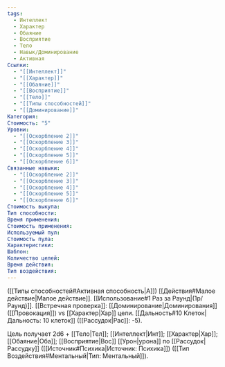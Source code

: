 ```yaml
---
tags:
  - Интеллект
  - Характер
  - Обаяние
  - Восприятие
  - Тело
  - Навык/Доминирование
  - Активная
Ссылки:
  - "[[Интеллект]]"
  - "[[Характер]]"
  - "[[Обаяние]]"
  - "[[Восприятие]]"
  - "[[Тело]]"
  - "[[Типы способностей]]"
  - "[[Доминирование]]"
Категория: 
Стоимость: "5"
Уровни:
  - "[[Оскорбление 2]]"
  - "[[Оскорбление 3]]"
  - "[[Оскорбление 4]]"
  - "[[Оскорбление 5]]"
  - "[[Оскорбление 6]]"
Связанные навыки:
  - "[[Оскорбление 2]]"
  - "[[Оскорбление 3]]"
  - "[[Оскорбление 4]]"
  - "[[Оскорбление 5]]"
  - "[[Оскорбление 6]]"
Стоимость выкупа:
Тип способности:
Время применения:
Стоимость применения:
Используемый пул:
Стоимость пула:
Характеристики:
Шаблон:
Количество целей:
Время действия:
Тип воздействия:
---
```

([[Типы способностей#Активная способность|А]]) [[Действия#Малое действие|Малое действие]]. [[Использование#1 Раз за Раунд|(1р/Раунд)]]. [[Встречная проверка]]: [[Доминирование|Доминирования]] ([[Провокация]]) vs [[Характер|Хар]] цели. [[Дальность#10 Клеток|Дальность: 10 клеток]] ([[Рассудок|Рас]]: -5).

Цель получает 2d6 + [[Тело|Тел]]; [[Интеллект|Инт]]; [[Характер|Хар]]; [[Обаяние|Оба]]; [[Восприятие|Вос]] [[Урон|урона]] по [[Рассудок|Рассудку]] ([[Источник#Психика|Источник: Психика]]) ([[Тип Воздействия#Ментальный|Тип: Ментальный]]).